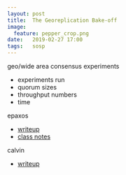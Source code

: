 ```yaml
---
layout: post
title:  The Georeplication Bake-off
image:
  feature: pepper_crop.png
date:   2019-02-27 17:00
tags:   sosp
---
```


geo/wide area consensus experiments

- experiments run
- quorum sizes
- throughput numbers
- time

epaxos 
- [writeup](https://rebeccabilbro.github.io/the-pains-of-bureaucracy/)
- [class notes](https://rebeccabilbro.github.io/cmsc-818e-day-10/)

calvin
- [writeup](https://rebeccabilbro.github.io/calvin/)


